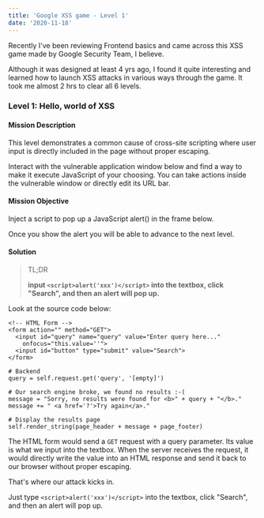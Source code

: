 ```yaml
---
title: 'Google XSS game - Level 1'
date: '2020-11-18'
---
```


Recently I've been reviewing Frontend basics and came across this XSS game made by Google Security Team, I believe. 

Although it was designed at least 4 yrs ago, I found it quite interesting and learned how to launch XSS attacks in various ways through the game. It took me almost 2 hrs to clear all 6 levels. 

### Level 1: Hello, world of XSS
#### Mission Description
This level demonstrates a common cause of cross-site scripting where user input is directly included in the page without proper escaping.

Interact with the vulnerable application window below and find a way to make it execute JavaScript of your choosing. You can take actions inside the vulnerable window or directly edit its URL bar.
#### Mission Objective  
Inject a script to pop up a JavaScript alert() in the frame below.

Once you show the alert you will be able to advance to the next level.

#### Solution

> TL;DR   
> 
> **input `<script>alert('xxx')</script>` into the textbox, click "Search", and then an alert will pop up.**

Look at the source code below: 

```html{2, 5}
<!-- HTML Form -->
<form action="" method="GET">
  <input id="query" name="query" value="Enter query here..."
    onfocus="this.value=''">
  <input id="button" type="submit" value="Search">
</form>
```
```python{5,9}
# Backend
query = self.request.get('query', '[empty]')
    
# Our search engine broke, we found no results :-(
message = "Sorry, no results were found for <b>" + query + "</b>."
message += " <a href='?'>Try again</a>."

# Display the results page
self.render_string(page_header + message + page_footer)
```
The HTML form would send a `GET` request with a query parameter. Its value is what we input into the textbox.
When the server receives the request, it would directly write the value into an HTML response and send it back to our browser without proper escaping.

That's where our attack kicks in. 

Just type `<script>alert('xxx')</script>` into the textbox, click "Search", and then an alert will pop up.